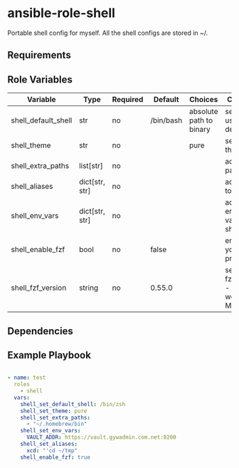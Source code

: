 # ansible-role-shell

Portable shell config for myself. All the shell configs are stored in ~/<shell>.

## Requirements

## Role Variables

| Variable            | Type           | Required | Default   | Choices                 | Comments                                    |
|---------------------|--------------- |----------|-----------|-------------------------|---------------------------------------------|
| shell_default_shell | str            | no       | /bin/bash | absolute path to binary | set the user's default shell                |
| shell_theme         | str            | no       |           | pure                    | set the shell theme                         |
| shell_extra_paths   | list[str]      | no       |           |                         | add custom path to shell                    |
| shell_aliases       | dict[str, str] | no       |           |                         | add aliases to shell                        |
| shell_env_vars      | dict[str, str] | no       |           |                         | add environment variables to shell          |
| shell_enable_fzf    | bool           | no       | false     |                         | enable fzf in your shell profile            |
| shell_fzf_version   | string         | no       | 0.55.0    |                         | set the fzf_version - do not work on MacOSX |

## Dependencies

## Example Playbook

```yaml

- name: test
  roles
    - shell
  vars:
    shell_set_default_shell: /bin/zsh
    shell_set_theme: pure
    shell_set_extra_paths:
      - "~/.homebrew/bin"
    shell_set_env_vars:
      VAULT_ADDR: https://vault.gywadmin.com.net:8200
    shell_set_aliases:
      xcd: "'cd ~/tmp"
    shell_enable_fzf: true
```
